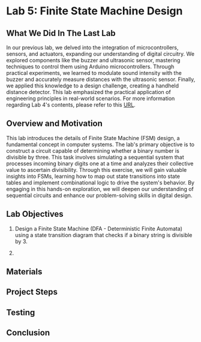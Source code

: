 # Lab 5: Finite State Machine Design

## What We Did In The Last Lab

In our previous lab, we delved into the integration of microcontrollers, sensors, and actuators, expanding our understanding of digital circuitry. We explored components like the buzzer and ultrasonic sensor, mastering techniques to control them using Arduino microcontrollers. Through practical experiments, we learned to modulate sound intensity with the buzzer and accurately measure distances with the ultrasonic sensor. Finally, we applied this knowledge to a design challenge, creating a handheld distance detector. This lab emphasized the practical application of engineering principles in real-world scenarios. For more information regarding Lab 4's contents, please refer to this [URL](https://github.com/mlcourses/lab-4-blog-post-Giabao252/blob/main/post.md).

## Overview and Motivation

This lab introduces the details of Finite State Machine (FSM) design, a fundamental concept in computer systems. The lab's primary objective is to construct a circuit capable of determining whether a binary number is divisible by three. This task involves simulating a sequential system that processes incoming binary digits one at a time and analyzes their collective value to ascertain divisibility. Through this exercise, we will gain valuable insights into FSMs, learning how to map out state transitions into state tables and implement combinational logic to drive the system's behavior. By engaging in this hands-on exploration, we will deepen our understanding of sequential circuits and enhance our problem-solving skills in digital design.

## Lab Objectives

1. Design a Finite State Machine (DFA - Deterministic Finite Automata) using a state transition diagram that checks if a binary string is divisible by 3.

2. 

## Materials

## Project Steps

## Testing

## Conclusion




